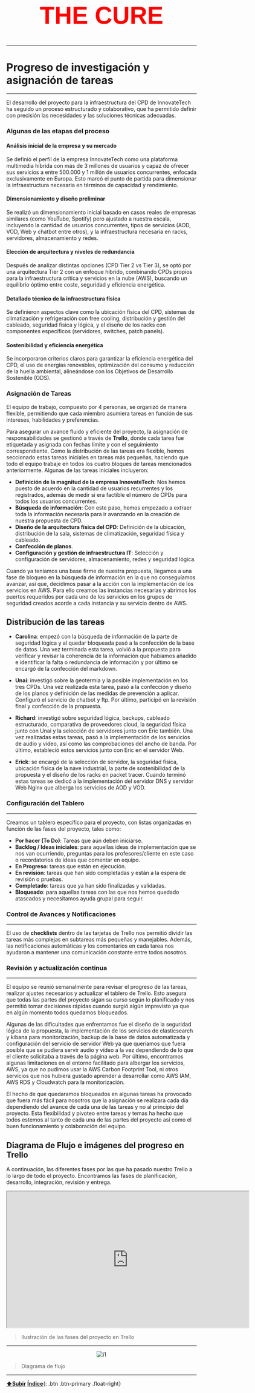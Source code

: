 <a name="inicio"></a>

<h1 style="color: red; text-align: center; font-family: 'Montserrat', sans-serif; font-weight: bold; font-size: 64px;">THE CURE</h1>

---

# Progreso de investigación y asignación de tareas

---

El desarrollo del proyecto para la infraestructura del CPD de InnovateTech ha seguido un proceso estructurado y colaborativo, que ha permitido definir con precisión las necesidades y las soluciones técnicas adecuadas.

### Algunas de las etapas del proceso

#### Análisis inicial de la empresa y su mercado
Se definió el perfil de la empresa InnovateTech como una plataforma multimedia híbrida con más de 3 millones de usuarios y capaz de ofrecer sus servicios a entre 500.000 y 1 millón de usuarios concurrentes, enfocada exclusivamente en Europa. Esto marcó el punto de partida para dimensionar la infraestructura necesaria en términos de capacidad y rendimiento.

#### Dimensionamiento y diseño preliminar
Se realizó un dimensionamiento inicial basado en casos reales de empresas similares (como YouTube, Spotify) pero ajustado a nuestra escala, incluyendo la cantidad de usuarios concurrentes, tipos de servicios (AOD, VOD, Web y chatbot entre otros), y la infraestructura necesaria en racks, servidores, almacenamiento y redes.

#### Elección de arquitectura y niveles de redundancia
Después de analizar distintas opciones (CPD Tier 2 vs Tier 3), se optó por una arquitectura Tier 2 con un enfoque híbrido, combinando CPDs propios para la infraestructura crítica y servicios en la nube (AWS), buscando un equilibrio óptimo entre coste, seguridad y eficiencia energética.

#### Detallado técnico de la infraestructura física
Se definieron aspectos clave como la ubicación física del CPD, sistemas de climatización y refrigeración con free cooling, distribución y gestión del cableado, seguridad física y lógica, y el diseño de los racks con componentes específicos (servidores, switches, patch panels).

#### Sostenibilidad y eficiencia energética
Se incorporaron criterios claros para garantizar la eficiencia energética del CPD, el uso de energías renovables, optimización del consumo y reducción de la huella ambiental, alineándose con los Objetivos de Desarrollo Sostenible (ODS).


### Asignación de Tareas

El equipo de trabajo, compuesto por 4 personas, se organizó de manera flexible, permitiendo que cada miembro asumiera tareas en función de sus intereses, habilidades y preferencias.

Para asegurar un avance fluido y eficiente del proyecto, la asignación de responsabilidades se gestionó a través de **Trello**, donde cada tarea fue etiquetada y asignada con fechas límite y con el seguimiento correspondiente. Como la distribución de las tareas era flexible, hemos seccionado estas tareas iniciales en tareas más pequeñas, haciendo que todo el equipo trabaje en todos los cuatro bloques de tareas mencionados anteriormente. Algunas de las tareas iniciales incluyeron:

- **Definición de la magnitud de la empresa InnovateTech**: Nos hemos puesto de acuerdo en la cantidad de usuarios recurrentes y los registrados, además de medir si era factible el número de CPDs para todos los usuarios concurrentes.
- **Búsqueda de información**: Con este paso, hemos empezado a extraer toda la información necesaria para ir avanzando en la creación de nuestra propuesta de CPD.
- **Diseño de la arquitectura física del CPD**: Definición de la ubicación, distribución de la sala, sistemas de climatización, seguridad física y cableado.
- **Confección de planos**.
- **Configuración y gestión de infraestructura IT**: Selección y configuración de servidores, almacenamiento, redes y seguridad lógica.

Cuando ya teníamos una base firme de nuestra propuesta, llegamos a una fase de bloqueo en la búsqueda de información en la que no conseguíamos avanzar, así que, decidimos pasar a la acción con la implementación de los servicios en AWS.
Para ello creamos las instancias necesarias y abrimos los puertos requeridos por cada uno de los servicios en los grupos de seguridad creados acorde a cada instancia y su servicio dentro de AWS.

## Distribución de las tareas

- **Carolina**: empezó con la búsqueda de información de la parte de seguridad lógica y al quedar bloqueada pasó a la confección de la base de datos. Una vez terminada esta tarea, volvió a la propuesta para verificar y revisar la coherencia de la información que habíamos añadido e identificar la falta o redundancia de información y por último se encargó de la confección del markdown. 

- **Unai**: investigó sobre la geotermia y la posible implementación en los tres CPDs. Una vez realizada esta tarea, pasó a la confección y diseño de los planos y definición de las medidas de prevención a aplicar. Configuró el servicio de chatbot y ftp. Por último, participó en la revisión final y confección de la propuesta.

- **Richard**: investigó sobre seguridad lógica, backups, cableado estructurado, comparativa de proveedores cloud, la seguridad física junto con Unai y la selección de servidores junto con Eric también. Una vez realizadas estas tareas, pasó a la implementación de los servicios de audio y video, así como las comprobaciones del ancho de banda. Por último, estableció estos servicios junto con Eric en el servidor Web.

- **Erick**: se encargó de la selección de servidor, la seguridad física, ubicación física de la nave industrial, la parte de sostenibilidad de la propuesta y el diseño de los racks en packet tracer. Cuando terminó estas tareas se dedicó a la implementación del servidor DNS y servidor Web Nginx que alberga los servicios de AOD y VOD.

### Configuración del Tablero

---

Creamos un tablero específico para el proyecto, con listas organizadas en función de las fases del proyecto, tales como:

- **Por hacer (To Do)**: Tareas que aún deben iniciarse.
- **Backlog / Ideas iniciales**: para aquellas ideas de implementación que se nos van ocurriendo, preguntas para los profesores/cliente en este caso o recordatorios de ideas que comentar en equipo.
- **En Progreso**: tareas que están en ejecución.
- **En revisión**: tareas que han sido completadas y están a la espera de revisión o pruebas.
- **Completado**: tareas que ya han sido finalizadas y validadas.
- **Bloqueado**: para aquellas tareas con las que nos hemos quedado atascados y necesitamos ayuda grupal para seguir. 

### Control de Avances y Notificaciones

---

El uso de **checklists** dentro de las tarjetas de Trello nos permitió dividir las tareas más complejas en subtareas más pequeñas y manejables. Además, las notificaciones automáticas y los comentarios en cada tarea nos ayudaron a mantener una comunicación constante entre todos nosotros.

### Revisión y actualización continua
---

El equipo se reunió semanalmente para revisar el progreso de las tareas, realizar ajustes necesarios y actualizar el tablero de Trello. Esto asegura que todas las partes del proyecto sigan su curso según lo planificado y nos permitió tomar decisiones rápidas cuando surgió algún imprevisto ya que en algún momento todos quedamos bloqueados. 

Algunas de las dificultades que enfrentamos fue el diseño de la seguridad lógica de la propuesta, la implementación de los servicios de elasticsearch y kibana para monitorización, backup de la base de datos automatizada y configuración del servicio de servidor Web ya que queríamos que fuera posible que se pudiera servir audio y vídeo a la vez dependiendo de lo que el cliente solicitaba a través de la página web. Por último, encontramos algunas limitaciones en el entorno facilitado para albergar los servicios, AWS, ya que no pudimos usar la AWS Carbon Footprint Tool, ni otros servicios que nos hubiera gustado aprender a desarrollar como AWS IAM, AWS RDS y Cloudwatch para la monitorización. 

El hecho de que quedaramos bloqueados en algunas tareas ha provocado que fuera más fácil para nosotros que la asignación se realizara cada día dependiendo del avance de cada una de las tareas y no al principio del proyecto. Esta flexibilidad y pivoteo entre tareas y temas ha hecho que todos estemos al tanto de cada una de las partes del proyecto así como el buen funcionamiento y colaboración del equipo.


## Diagrama de Flujo e imágenes del progreso en Trello

A continuación, las diferentes fases por las que ha pasado nuestro Trello a lo largo de todo el proyecto. Encontramos las fases de planificación, desarrollo, integración, revisión y entrega.

<div style="text-align: center;">
<iframe src="https://drive.google.com/file/d/1O9b2LqE0mrIfZOgROyvMJMpKk-3EdtnR/preview" 
        width="640" height="360" allow="autoplay" allowfullscreen></iframe>
</div>


> Ilustración de las fases del proyecto en Trello

---



<p align="center">
  <img src="img/flujo0.png" alt="i1">
</p>

> Diagrama de flujo


---

[**⬆️Subir**](#inicio)                                     [**Índice**](../../README.md){: .btn .btn-primary .float-right} 

